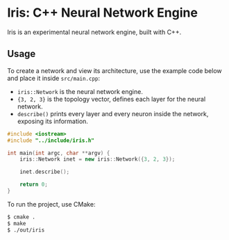 # Iris: C++ Neural Network Engine

Iris is an experimental neural network engine, built with C++.

## Usage

To create a network and view its architecture, use the example code below and place it inside `src/main.cpp`:

- `iris::Network` is the  neural network engine.
- `{3, 2, 3}` is the topology vector, defines each layer for the neural network.
- `describe()` prints every layer and every neuron inside the network, exposing its information.

```cpp
#include <iostream>
#include "../include/iris.h"

int main(int argc, char **argv) {
    iris::Network inet = new iris::Network({3, 2, 3});

    inet.describe();

    return 0;
}
```

To run the project, use CMake:

```sh
$ cmake .
$ make
$ ./out/iris
``` 
